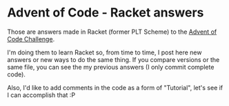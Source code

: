 # Advent of Code - Racket answers

Those are answers made in Racket (former PLT Scheme) to the [Advent of Code Challenge](http://adventofcode.com/).

I'm doing them to learn Racket so, from time to time, I post here new answers or new ways to do the same thing. If you compare versions or the same file, you can see the my previous answers (I only commit complete code).

Also, I'd like to add comments in the code as a form of "Tutorial", let's see if I can accomplish that :P

